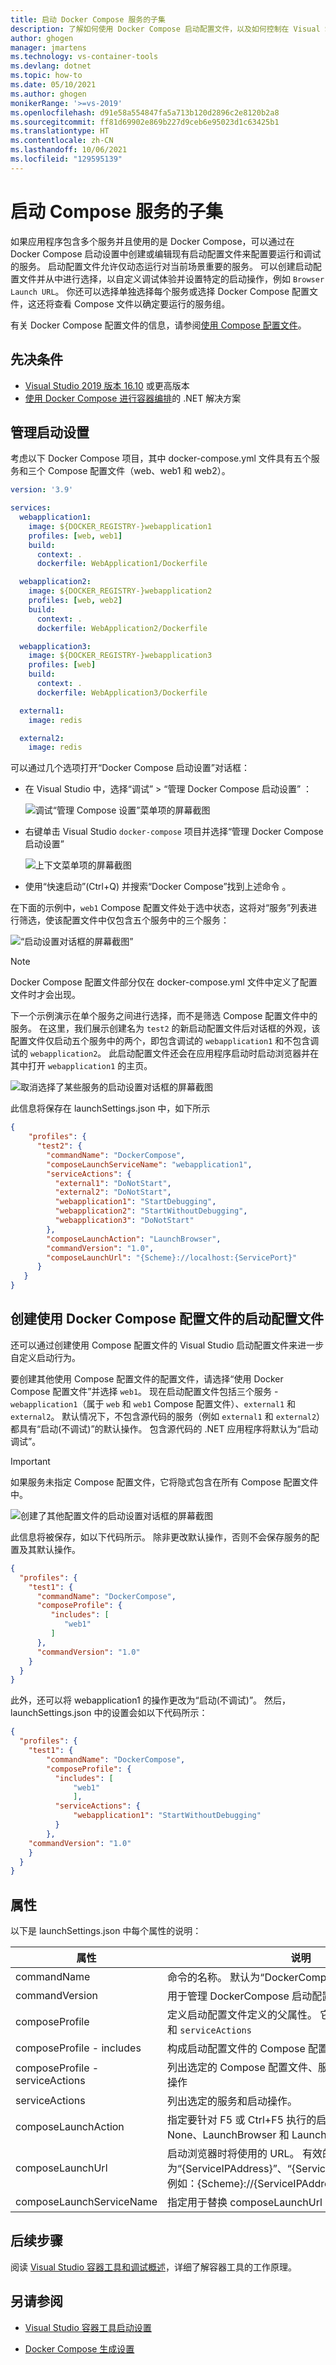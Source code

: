 ```yaml
---
title: 启动 Docker Compose 服务的子集
description: 了解如何使用 Docker Compose 启动配置文件，以及如何控制在 Visual Studio 中使用 Docker Compose 时要启动的服务。
author: ghogen
manager: jmartens
ms.technology: vs-container-tools
ms.devlang: dotnet
ms.topic: how-to
ms.date: 05/10/2021
ms.author: ghogen
monikerRange: '>=vs-2019'
ms.openlocfilehash: d91e58a554847fa5a713b120d2896c2e8120b2a8
ms.sourcegitcommit: ff81d69902e869b227d9ceb6e95023d1c63425b1
ms.translationtype: HT
ms.contentlocale: zh-CN
ms.lasthandoff: 10/06/2021
ms.locfileid: "129595139"
---
```

# <a name="launch-a-subset-of-compose-services"></a>启动 Compose 服务的子集

如果应用程序包含多个服务并且使用的是 Docker Compose，可以通过在 Docker Compose 启动设置中创建或编辑现有启动配置文件来配置要运行和调试的服务。 启动配置文件允许仅动态运行对当前场景重要的服务。 可以创建启动配置文件并从中进行选择，以自定义调试体验并设置特定的启动操作，例如 `Browser Launch URL`。 你还可以选择单独选择每个服务或选择 Docker Compose 配置文件，这还将查看 Compose 文件以确定要运行的服务组。

有关 Docker Compose 配置文件的信息，请参阅[使用 Compose 配置文件](https://docs.docker.com/compose/profiles/)。
 
## <a name="prerequisites"></a>先决条件

- [Visual Studio 2019 版本 16.10](https://visualstudio.microsoft.com/vs/) 或更高版本
- [使用 Docker Compose 进行容器编排](tutorial-multicontainer.md)的 .NET 解决方案

## <a name="manage-launch-settings"></a>管理启动设置

考虑以下 Docker Compose 项目，其中 docker-compose.yml 文件具有五个服务和三个 Compose 配置文件（web、web1 和 web2）。

```yml
version: '3.9'

services:
  webapplication1:
    image: ${DOCKER_REGISTRY-}webapplication1
    profiles: [web, web1]
    build:
      context: .
      dockerfile: WebApplication1/Dockerfile

  webapplication2:
    image: ${DOCKER_REGISTRY-}webapplication2
    profiles: [web, web2]
    build:
      context: .
      dockerfile: WebApplication2/Dockerfile

  webapplication3:
    image: ${DOCKER_REGISTRY-}webapplication3
    profiles: [web]
    build:
      context: .
      dockerfile: WebApplication3/Dockerfile

  external1:
    image: redis

  external2:
    image: redis

```

可以通过几个选项打开“Docker Compose 启动设置”对话框：
- 在 Visual Studio 中，选择“调试” > “管理 Docker Compose 启动设置” ：

    ![调试“管理 Compose 设置”菜单项的屏幕截图](media/launch-settings/debug-dropdown-manage-compose.png)

- 右键单击 Visual Studio `docker-compose` 项目并选择“管理 Docker Compose 启动设置”

    ![上下文菜单项的屏幕截图](media/launch-settings/launch-settings-context-menu.png)

- 使用“快速启动”(Ctrl+Q) 并搜索“Docker Compose”找到上述命令  。

在下面的示例中，`web1` Compose 配置文件处于选中状态，这将对“服务”列表进行筛选，使该配置文件中仅包含五个服务中的三个服务：

![“启动设置对话框的屏幕截图”](media/launch-settings/launch-settings-create-profile.png)

>[!NOTE]
> Docker Compose 配置文件部分仅在 docker-compose.yml 文件中定义了配置文件时才会出现。

下一个示例演示在单个服务之间进行选择，而不是筛选 Compose 配置文件中的服务。 在这里，我们展示创建名为 `test2` 的新启动配置文件后对话框的外观，该配置文件仅启动五个服务中的两个，即包含调试的 `webapplication1` 和不包含调试的 `webapplication2`。  此启动配置文件还会在应用程序启动时启动浏览器并在其中打开 `webapplication1` 的主页。 

![取消选择了某些服务的启动设置对话框的屏幕截图](media/launch-settings/launch-settings-selected.png)

此信息将保存在 launchSettings.json 中，如下所示

```json
{
    "profiles": {
      "test2": {
        "commandName": "DockerCompose",
        "composeLaunchServiceName": "webapplication1",
        "serviceActions": {
          "external1": "DoNotStart",
          "external2": "DoNotStart",
          "webapplication1": "StartDebugging",
          "webapplication2": "StartWithoutDebugging",
          "webapplication3": "DoNotStart"
        },
        "composeLaunchAction": "LaunchBrowser",
        "commandVersion": "1.0",
        "composeLaunchUrl": "{Scheme}://localhost:{ServicePort}"
      }
   }
}
```

## <a name="create-a-launch-profile-that-uses-a-docker-compose-profile"></a>创建使用 Docker Compose 配置文件的启动配置文件

还可以通过创建使用 Compose 配置文件的 Visual Studio 启动配置文件来进一步自定义启动行为。

要创建其他使用 Compose 配置文件的配置文件，请选择“使用 Docker Compose 配置文件”并选择 `web1`。 现在启动配置文件包括三个服务 - `webapplication1`（属于 `web` 和 `web1` Compose 配置文件）、`external1` 和 `external2`。 默认情况下，不包含源代码的服务（例如 `external1` 和 `external2`）都具有“启动(不调试)”的默认操作。 包含源代码的 .NET 应用程序将默认为“启动调试”。

> [!IMPORTANT]
> 如果服务未指定 Compose 配置文件，它将隐式包含在所有 Compose 配置文件中。

![创建了其他配置文件的启动设置对话框的屏幕截图](media/launch-settings/launch-settings-create-profile.png)

此信息将被保存，如以下代码所示。 除非更改默认操作，否则不会保存服务的配置及其默认操作。

```json
{
  "profiles": {
    "test1": {
      "commandName": "DockerCompose",
      "composeProfile": {
         "includes": [
            "web1"
         ]
      },
      "commandVersion": "1.0"
    }
  }
}
```

此外，还可以将 webapplication1 的操作更改为“启动(不调试)”。 然后，launchSettings.json 中的设置会如以下代码所示：

```json
{
  "profiles": {
    "test1": {
        "commandName": "DockerCompose",
        "composeProfile": {
          "includes": [
              "web1"
              ],
          "serviceActions": {
              "webapplication1": "StartWithoutDebugging"
          }
        },
    "commandVersion": "1.0"
    }
  }
}
```

## <a name="properties"></a>属性

以下是 launchSettings.json 中每个属性的说明：

|属性| 说明|
| - | - |
|commandName| 命令的名称。 默认为“DockerCompose”|
|commandVersion| 用于管理 DockerCompose 启动配置文件架构的版本号。|
|composeProfile| 定义启动配置文件定义的父属性。 它的子属性是 `includes` 和 `serviceActions`|
|composeProfile - includes | 构成启动配置文件的 Compose 配置文件名称列表。|
|composeProfile - serviceActions | 列出选定的 Compose 配置文件、服务以及每个服务的启动操作|
|serviceActions | 列出选定的服务和启动操作。|
|composeLaunchAction| 指定要针对 F5 或 Ctrl+F5 执行的启动操作  。 允许的值为 None、LaunchBrowser 和 LaunchWCFTestClient。|
|composeLaunchUrl| 启动浏览器时将使用的 URL。 有效的替换令牌为“{ServiceIPAddress}”、“{ServicePort}”和“{Scheme}”。 例如：{Scheme}://{ServiceIPAddress}:{ServicePort}|
|composeLaunchServiceName| 指定用于替换 composeLaunchUrl 中的令牌的服务。|

## <a name="next-steps"></a>后续步骤

阅读 [Visual Studio 容器工具和调试概述](container-build.md)，详细了解容器工具的工作原理。

## <a name="see-also"></a>另请参阅

- [Visual Studio 容器工具启动设置](container-launch-settings.md)

- [Docker Compose 生成设置](docker-compose-properties.md)
